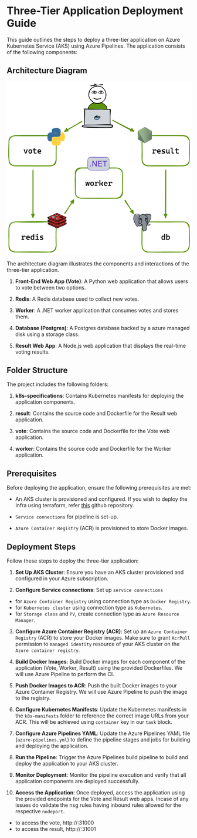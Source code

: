 # Three-Tier Application Deployment Guide

This guide outlines the steps to deploy a three-tier application on Azure Kubernetes Service (AKS) using Azure Pipelines. The application consists of the following components:

## Architecture Diagram

![Architecture Diagram](architecture.png)

The architecture diagram illustrates the components and interactions of the three-tier application.

1. **Front-End Web App (Vote)**: A Python web application that allows users to vote between two options.

2. **Redis**: A Redis database used to collect new votes.

3. **Worker**: A .NET worker application that consumes votes and stores them.

4. **Database (Postgres)**: A Postgres database backed by a azure managed disk using a storage class.

5. **Result Web App**: A Node.js web application that displays the real-time voting results.

## Folder Structure

The project includes the following folders:

1. **k8s-specifications**: Contains Kubernetes manifests for deploying the application components.

2. **result**: Contains the source code and Dockerfile for the Result web application.

3. **vote**: Contains the source code and Dockerfile for the Vote web application.

4. **worker**: Contains the source code and Dockerfile for the Worker application.


## Prerequisites

Before deploying the application, ensure the following prerequisites are met:

- An AKS cluster is provisioned and configured. If you wish to deploy the Infra using terraform, refer [this](https://github.com/rahul9754/terraform-aks.git) github repository.

- `Service connections` for pipeline is set-up.
- `Azure Container Registry` (ACR) is provisioned to store Docker images.


## Deployment Steps

Follow these steps to deploy the three-tier application:

1. **Set Up AKS Cluster**: Ensure you have an AKS cluster provisioned and configured in your Azure subscription.


2. **Configure Service connections**: Set up `service connections` 
- for `Azure Container Registry` using connection type as `Docker Registry`.
- for `Kubernetes cluster` using connection type as `Kubernetes`.
- for `Storage class` and `PV`, create connection type as `Azure Resource Manager`.

3. **Configure Azure Container Registry (ACR)**: Set up an `Azure Container Registry` (ACR) to store your Docker images. Make sure to grant `AcrPull` permission to `managed identity` resource of your AKS cluster on the `Azure container registry`.

4. **Build Docker Images**: Build Docker images for each component of the application (Vote, Worker, Result) using the provided Dockerfiles. We will use Azure Pipeline to perform the CI.

5. **Push Docker Images to ACR**: Push the built Docker images to your Azure Container Registry. We will use Azure Pipeline to push the image to the registry.

6. **Configure Kubernetes Manifests**: Update the Kubernetes manifests in the `k8s-manifests` folder to reference the correct image URLs from your ACR. This will be achieved using `container` key in our `task` block.

7. **Configure Azure Pipelines YAML**: Update the Azure Pipelines YAML file (`azure-pipelines.yml`) to define the pipeline stages and jobs for building and deploying the application.

8. **Run the Pipeline**: Trigger the Azure Pipelines build pipeline to build and deploy the application to your AKS cluster.

9. **Monitor Deployment**: Monitor the pipeline execution and verify that all application components are deployed successfully.

10. **Access the Application**: Once deployed, access the application using the provided endpoints for the Vote and Result web apps. Incase of any issues do validate the nsg rules having inbound rules allowed for the respective `nodeport`. 
-   to access the vote, http://<public-ip-node>:31000
- to access the result, http://<public-ip-node>:31001